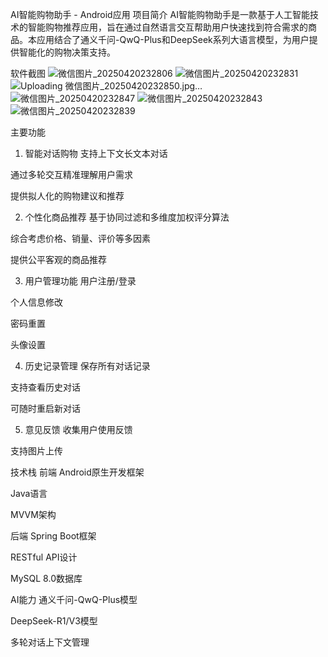 AI智能购物助手 - Android应用
项目简介
AI智能购物助手是一款基于人工智能技术的智能购物推荐应用，旨在通过自然语言交互帮助用户快速找到符合需求的商品。本应用结合了通义千问-QwQ-Plus和DeepSeek系列大语言模型，为用户提供智能化的购物决策支持。

软件截图
![微信图片_20250420232806](https://github.com/user-attachments/assets/5667e40c-242d-4153-9ef8-52c715eaafb7)
![微信图片_20250420232831](https://github.com/user-attachments/assets/2f37e60b-ed1a-41c6-810a-4b1dbe21b155)
![Uploading 微信图片_20250420232850.jpg…]()
![微信图片_20250420232847](https://github.com/user-attachments/assets/2a953aaf-6573-4a92-8297-f13dc123501a)
![微信图片_20250420232843](https://github.com/user-attachments/assets/7066d4af-72f0-488c-adef-d20d71511093)
![微信图片_20250420232839](https://github.com/user-attachments/assets/214ae62e-7621-47ba-a47d-e653824c388b)



主要功能
1. 智能对话购物
支持上下文长文本对话

通过多轮交互精准理解用户需求

提供拟人化的购物建议和推荐

2. 个性化商品推荐
基于协同过滤和多维度加权评分算法

综合考虑价格、销量、评价等多因素

提供公平客观的商品推荐

3. 用户管理功能
用户注册/登录

个人信息修改

密码重置

头像设置

4. 历史记录管理
保存所有对话记录

支持查看历史对话

可随时重启新对话

5. 意见反馈
收集用户使用反馈

支持图片上传

技术栈
前端
Android原生开发框架

Java语言

MVVM架构


后端
Spring Boot框架

RESTful API设计

MySQL 8.0数据库

AI能力
通义千问-QwQ-Plus模型

DeepSeek-R1/V3模型

多轮对话上下文管理
